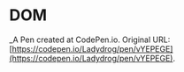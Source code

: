 # DOM
 _A Pen created at CodePen.io. Original URL: [https://codepen.io/Ladydrog/pen/vYEPEGE](https://codepen.io/Ladydrog/pen/vYEPEGE).

 